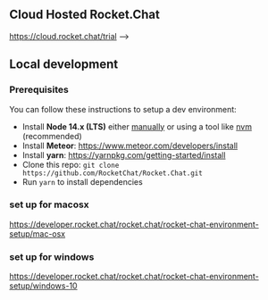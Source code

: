 
## Cloud Hosted Rocket.Chat

https://cloud.rocket.chat/trial -->

## Local development

### Prerequisites

You can follow these instructions to setup a dev environment:

- Install **Node 14.x (LTS)** either [manually](https://nodejs.org/dist/latest-v14.x/) or using a tool like [nvm](https://github.com/creationix/nvm) (recommended)
- Install **Meteor**: https://www.meteor.com/developers/install
- Install **yarn**: https://yarnpkg.com/getting-started/install
- Clone this repo: `git clone https://github.com/RocketChat/Rocket.Chat.git`
- Run `yarn` to install dependencies

### set up for macosx 

https://developer.rocket.chat/rocket.chat/rocket-chat-environment-setup/mac-osx


### set up for windows 

https://developer.rocket.chat/rocket.chat/rocket-chat-environment-setup/windows-10

